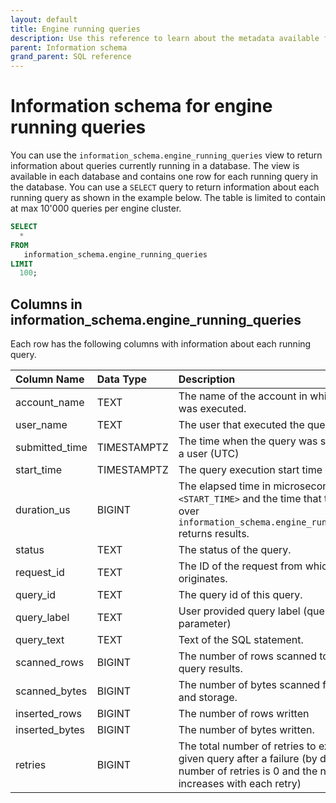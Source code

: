 ```yaml
---
layout: default
title: Engine running queries
description: Use this reference to learn about the metadata available for running queries in Firebolt using the information schema.
parent: Information schema
grand_parent: SQL reference
---
```


# Information schema for engine running queries

You can use the `information_schema.engine_running_queries` view to return information about queries currently running in a database. The view is available in each database and contains one row for each running query in the database. You can use a `SELECT` query to return information about each running query as shown in the example below.
The table is limited to contain at max 10'000 queries per engine cluster.

```sql
SELECT
  *
FROM
   information_schema.engine_running_queries
LIMIT
  100;
```

## Columns in information_schema.engine_running_queries

Each row has the following columns with information about each running query.

| Column Name    | Data Type   | Description                                                                                                                                            |
|:---------------|:------------|:-------------------------------------------------------------------------------------------------------------------------------------------------------|
| account_name   | TEXT        | The name of the account in which the query was executed.                                                                                               |
| user_name      | TEXT        | The user that executed the query                                                                                                                       |
| submitted_time | TIMESTAMPTZ | The time when the query was submitted by a user (UTC)                                                                                                  |
| start_time     | TIMESTAMPTZ | The query execution start time (UTC).                                                                                                                  |
| duration_us    | BIGINT      | The elapsed time in microseconds between `<START_TIME>` and the time that the query over `information_schema.engine_running_queries` returns results.  |
| status         | TEXT        | The status of the query.                                                                                                                               |
| request_id     | TEXT        | The ID of the request from which the query originates.                                                                                                 |
| query_id       | TEXT        | The query id of this query.                                                                                                                            |
| query_label    | TEXT        | User provided query label (query_label parameter)                                                                                                      |
| query_text     | TEXT        | Text of the SQL statement.                                                                                                                             |
| scanned_rows   | BIGINT      | The number of rows scanned to return query results.                                                                                                    |
| scanned_bytes  | BIGINT      | The number of bytes scanned from cache and storage.                                                                                                    |
| inserted_rows  | BIGINT      | The number of rows written                                                                                                                             |
| inserted_bytes | BIGINT      | The number of bytes written.                                                                                                                           |
| retries        | BIGINT      | The total number of retries to execute a given query after a failure (by default, the number of retries is 0 and the number increases with each retry) |

